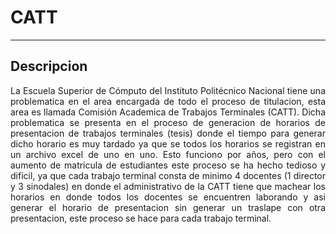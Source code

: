 # CATT
---
## Descripcion

<p style="text-align: justify;">
La Escuela Superior de Cómputo del Instituto Politécnico Nacional tiene una problematica en el area encargada de todo el proceso de titulacion, esta area es llamada Comisión Academica de Trabajos Terminales (CATT). Dicha problematica se presenta en el proceso de generacion de horarios de presentacion de trabajos terminales (tesis) donde el tiempo para generar dicho horario es muy tardado ya que se todos los horarios se registran en un archivo excel de uno en uno. Esto funciono por años, pero con el aumento de matricula de estudiantes este proceso se ha hecho tedioso y dificil, ya que cada trabajo terminal consta de minimo 4 docentes (1 director y 3 sinodales) en donde el administrativo de la CATT tiene que machear los horarios en donde todos los docentes se encuentren laborando y asi generar el horario de presentacion sin generar un traslape con otra presentacion, este proceso se hace para cada trabajo terminal.
</p>
